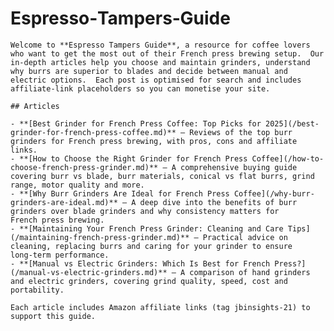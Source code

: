 # Espresso‑Tampers‑Guide

    Welcome to **Espresso Tampers Guide**, a resource for coffee lovers who want to get the most out of their French press brewing setup.  Our in‑depth articles help you choose and maintain grinders, understand why burrs are superior to blades and decide between manual and electric options.  Each post is optimised for search and includes affiliate‑link placeholders so you can monetise your site.

    ## Articles

    - **[Best Grinder for French Press Coffee: Top Picks for 2025](/best-grinder-for-french-press-coffee.md)** – Reviews of the top burr grinders for French press brewing, with pros, cons and affiliate links.
    - **[How to Choose the Right Grinder for French Press Coffee](/how-to-choose-french-press-grinder.md)** – A comprehensive buying guide covering burr vs blade, burr materials, conical vs flat burrs, grind range, motor quality and more.
    - **[Why Burr Grinders Are Ideal for French Press Coffee](/why-burr-grinders-are-ideal.md)** – A deep dive into the benefits of burr grinders over blade grinders and why consistency matters for French press brewing.
    - **[Maintaining Your French Press Grinder: Cleaning and Care Tips](/maintaining-french-press-grinder.md)** – Practical advice on cleaning, replacing burrs and caring for your grinder to ensure long‑term performance.
    - **[Manual vs Electric Grinders: Which Is Best for French Press?](/manual-vs-electric-grinders.md)** – A comparison of hand grinders and electric grinders, covering grind quality, speed, cost and portability.

    Each article includes Amazon affiliate links (tag jbinsights-21) to support this guide.
